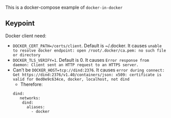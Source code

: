 This is a docker-compose example of `docker-in-docker`

## Keypoint
Docker client need:
- `DOCKER_CERT_PATH=/certs/client`. Default is ~/.docker. It causes `unable to resolve docker endpoint: open /root/.docker/ca.pem: no such file or directory`
- `DOCKER_TLS_VERIFY=1`. Default is 0. It causes `Error response from daemon: Client sent an HTTP request to an HTTPS server.`
- Can't be `DOCKER_HOST=tcp://dind:2376`. It causes `error during connect: Get https://dind:2376/v1.40/containers/json: x509: certificate is valid for 0ed0e9c634ce, docker, localhost, not dind`
  - Therefore:
  ```
  dind:
     networks:
      dind:
        aliases:
          - docker
  ```